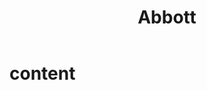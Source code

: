 ﻿---
layout: page
title: Abbott
---

<script src="public/js/wordvecs1000.js"></script>
<script src="public/js/word2vecutils.js"></script>
<script src="word2vecutils.js"></script>

# content 
